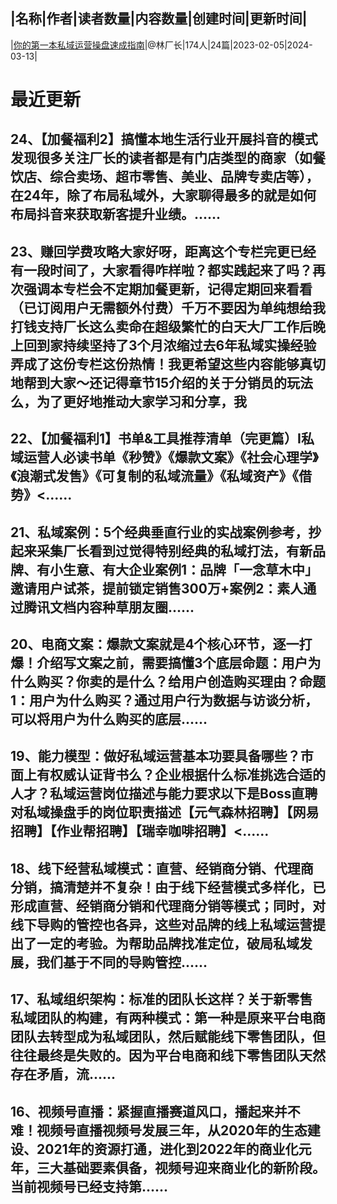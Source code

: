 |名称|作者|读者数量|内容数量|创建时间|更新时间|
---
|[你的第一本私域运营操盘速成指南](https://xiaobot.net/p/beastmkt?refer=0b133df9-27dc-423b-8101-639049001c13)|@林厂长|174人|24篇|2023-02-05|2024-03-13|

# 最近更新
## 24、【加餐福利2】搞懂本地生活行业开展抖音的模式发现很多关注厂长的读者都是有门店类型的商家（如餐饮店、综合卖场、超市零售、美业、品牌专卖店等），在24年，除了布局私域外，大家聊得最多的就是如何布局抖音来获取新客提升业绩。......
## 23、赚回学费攻略大家好呀，距离这个专栏完更已经有一段时间了，大家看得咋样啦？都实践起来了吗？再次强调本专栏会不定期加餐更新，记得定期回来看看（已订阅用户无需额外付费）千万不要因为单纯想给我打钱支持厂长这么卖命在超级繁忙的白天大厂工作后晚上回到家持续坚持了3个月浓缩过去6年私域实操经验弄成了这份专栏这份热情！我更希望这些内容能够真切地帮到大家～还记得章节15介绍的关于分销员的玩法么，为了更好地推动大家学习和分享，我
## 22、【加餐福利1】书单&工具推荐清单（完更篇）Ⅰ私域运营人必读书单《秒赞》《爆款文案》《社会心理学》《浪潮式发售》《可复制的私域流量》《私域资产》《借势》<......
## 21、私域案例：5个经典垂直行业的实战案例参考，抄起来采集厂长看到过觉得特别经典的私域打法，有新品牌、有小生意、有大企业案例1：品牌「一念草木中」邀请用户试茶，提前锁定销售300万+案例2：素人通过腾讯文档内容种草朋友圈......
## 20、电商文案：爆款文案就是4个核心环节，逐一打爆！介绍写文案之前，需要搞懂3个底层命题：用户为什么购买？你卖的是什么？给用户创造购买理由？命题1：用户为什么购买？通过用户行为数据与访谈分析，可以将用户为什么购买的底层......
## 19、能力模型：做好私域运营基本功要具备哪些？市面上有权威认证背书么？企业根据什么标准挑选合适的人才？私域运营岗位描述与能力要求以下是Boss直聘对私域操盘手的岗位职责描述【元气森林招聘】【网易招聘】【作业帮招聘】【瑞幸咖啡招聘】<......
## 18、线下经营私域模式：直营、经销商分销、代理商分销，搞清楚并不复杂！由于线下经营模式多样化，已形成直营、经销商分销和代理商分销等模式；同时，对线下导购的管控也各异，这些对品牌的线上私域运营提出了一定的考验。为帮助品牌找准定位，破局私域发展，我们基于不同的导购管控......
## 17、私域组织架构：标准的团队长这样？关于新零售私域团队的构建，有两种模式：第一种是原来平台电商团队去转型成为私域团队，然后赋能线下零售团队，但往往最终是失败的。因为平台电商和线下零售团队天然存在矛盾，流......
## 16、视频号直播：紧握直播赛道风口，播起来并不难！视频号直播视频号发展三年，从2020年的生态建设、2021年的资源打通，进化到2022年的商业化元年，三大基础要素俱备，视频号迎来商业化的新阶段。当前视频号已经支持第......


